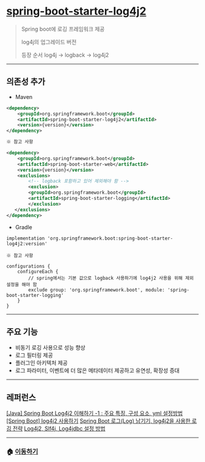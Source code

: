 # [spring-boot-starter-log4j2](https://mvnrepository.com/artifact/org.springframework.boot/spring-boot-starter-log4j2)

> Spring boot에 로깅 프레임워크 제공
>
> log4j의 업그레이드 버전
>
> 등장 순서 log4j -> logback -> log4j2

---

## 의존성 추가

* Maven

```xml
<dependency>
    <groupId>org.springframework.boot</groupId>
    <artifactId>spring-boot-starter-log4j2</artifactId>
    <version>{version}</version>
</dependency>
```

```xml
※ 참고 사항

<dependency>
    <groupId>org.springframework.boot</groupId>
    <artifactId>spring-boot-starter-web</artifactId>
    <version>{version}</version>
    <exclusions>
        <!-- logback 포함하고 있어 제외해야 함 -->
        <exclusion>
        <groupId>org.springframework.boot</groupId>
        <artifactId>spring-boot-starter-logging</artifactId>
        </exclusion>
   </exclusions>
</dependency>
```

* Gradle

```Gradle
implementation 'org.springframework.boot:spring-boot-starter-log4j2:version'
```

```Gradle
※ 참고 사항

configurations {
    configureEach {
        // spring에서는 기본 값으로 logback 사용하기에 log4j2 사용을 위해 제외 설정을 해야 함
        exclude group: 'org.springframework.boot', module: 'spring-boot-starter-logging'
    }
}
```

---

## 주요 기능

* 비동기 로깅 사용으로 성능 향상
* 로그 필터링 제공
* 플러그인 아키텍처 제공
* 로그 파라미터, 이벤트에 더 많은 메타데이터 제공하고 유연성, 확장성 증대

---

## 레퍼런스

[[Java] Spring Boot Log4j2 이해하기 -1 : 주요 특징, 구성 요소, yml 설정방법](https://adjh54.tistory.com/388)
[[Spring Boot] log4j2 사용하기](https://velog.io/@shinyeji28/Spring-Boot-log4j2-%EC%82%AC%EC%9A%A9%ED%95%98%EA%B8%B0)
[Spring Boot 로그(Log) 남기기, log4j2을 사용한 로깅 전략](https://yeo-computerclass.tistory.com/552)
[Log4j2, Slf4j, Log4jdbc 설정 방법](https://velog.io/@deannn/Log4j2-Slf4j-Log4jdbc-%EC%84%A4%EC%A0%95-%EB%B0%A9%EB%B2%95)

---

### 🏠 [이동하기](../../../README.md)
